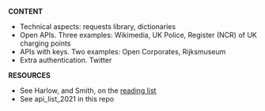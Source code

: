 **CONTENT**

- Technical aspects: requests library, dictionaries
- Open APIs. Three examples: Wikimedia, UK Police, Register (NCR) of UK charging points
- APIs with keys. Two examples: Open Corporates, Rijksmuseum
- Extra authentication. Twitter

**RESOURCES**
- See Harlow, and Smith, on the [reading list](https://dj-reading.readthedocs.io/en/latest/#scraping-apis)
- See api_list_2021 in this repo
